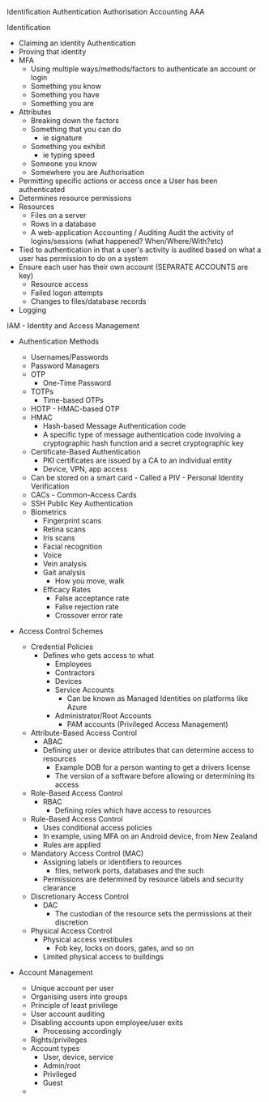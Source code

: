 Identification
Authentication
Authorisation
Accounting
	AAA

Identification
- Claiming an identity
Authentication
- Proving that identity
- MFA
	- Using multiple ways/methods/factors to authenticate an account or login
	- Something you know
	- Something you have 
	- Something you are
- Attributes
	- Breaking down the factors
	- Something that you can do 
		- ie signature
	- Something you exhibit
		- ie typing speed
	- Someone you know
	- Somewhere you are
Authorisation
- Permitting specific actions or access once a User has been authenticated
- Determines resource permissions
- Resources
	- Files on a server
	- Rows in a database
	- A web-application
Accounting / Auditing
	Audit the activity of logins/sessions (what happened? When/Where/With?etc)
- Tied to authentication in that a user's activity is audited based on what a user has permission to do on a system
- Ensure each user has their own account (SEPARATE ACCOUNTS are key)
	- Resource access
	- Failed logon attempts
	- Changes to files/database records
- Logging

IAM - Identity and Access Management

- Authentication Methods
	- Usernames/Passwords
	- Password Managers
	- OTP
		- One-Time Password
	- TOTPs
		- Time-based OTPs
	- HOTP - HMAC-based OTP 
	- HMAC
		- Hash-based Message Authentication code
		- A specific type of message authentication code involving a cryptographic hash function and a secret cryptographic key
	- Certificate-Based Authentication
		- PKI certificates are issued by a CA to an individual entity
		- Device, VPN, app access
	- Can be stored on a smart card
			- Called a PIV
				- Personal Identity Verification
	- CACs
			- Common-Access Cards
	- SSH Public Key Authentication
	- Biometrics
		- Fingerprint scans
		- Retina scans
		- Iris scans
		- Facial recognition
		- Voice
		- Vein analysis
		- Gait analysis
			- How you move, walk
		- Efficacy Rates
			- False acceptance rate
			- False rejection rate
			- Crossover error rate
- Access Control Schemes
	- Credential Policies
		- Defines who gets access to what
			- Employees
			- Contractors
			- Devices
			- Service Accounts
				- Can be known as Managed Identities on platforms like Azure
			- Administrator/Root Accounts
				- PAM accounts (Privileged Access Management)
	- Attribute-Based Access Control
		- ABAC
		- Defining user or device attributes that can determine access to resources
			- Example DOB for a person wanting to get a drivers license
			- The version of a software before allowing or determining its access
	- Role-Based Access Control
		- RBAC
			- Defining roles which have access to resources
	- Rule-Based Access Control
		- Uses conditional access policies
		- In example, using MFA on an Android device, from New Zealand
		- Rules are applied
	- Mandatory Access Control (MAC)
		- Assigning labels or identifiers to reources
			- files, network ports, databases and the such
		- Permissions are determined by resource labels and security clearance
	- Discretionary Access Control
		- DAC
			- The custodian of the resource sets the permissions at their discretion
	- Physical Access Control
		- Physical access vestibules
			- Fob key, locks on doors, gates, and so on
		- Limited physical access to buildings

- Account Management
	- Unique account per user
	- Organising users into groups
	- Principle of least privilege
	- User account auditing
	- Disabling accounts upon employee/user exits
		- Processing accordingly
	- Rights/privileges 
	- Account types
		- User, device, service
		- Admin/root
		- Privileged
		- Guest
	- 